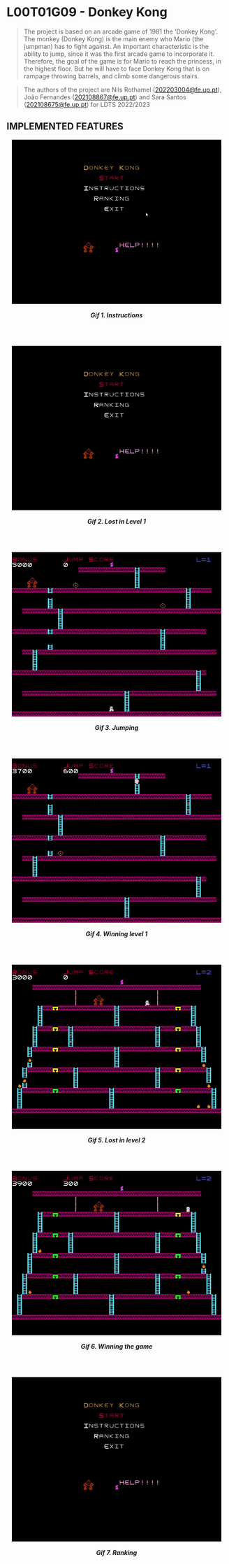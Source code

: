 # L00T01G09 - Donkey Kong<PROJECT NAME>


> The project is based on an arcade game of 1981 the 'Donkey Kong'. The monkey (Donkey Kong) is the main enemy who Mario (the jumpman) has to fight against. An important characteristic is the ability to jump, since it was the first arcade game to incorporate it. Therefore, the goal of the game is for Mario to reach the princess, in the highest floor. But he will have to face Donkey Kong that is on rampage throwing barrels, and climb some dangerous stairs.

>The authors of the project are Nils Rothamel (202203004@fe.up.pt), João Fernandes (202108867@fe.up.pt) and Sara Santos (202108675@fe.up.pt) for LDTS 2022/2023

## IMPLEMENTED FEATURES

<p align="center">
  <img src="src/main/resources/gif/instructions.gif" alt="">
</p>

<p align="center">
  <b><i>Gif 1. Instructions</i></b>
</p>
<br>
<br />


<p align="center">
  <img src="src/main/resources/gif/lost_level1.gif" alt="">
</p>

<p align="center">
  <b><i>Gif 2. Lost in Level 1</i></b>
</p>
<br>
<br />

<p align="center">
  <img src="src/main/resources/gif/jump.gif" alt="">
</p>

<p align="center">
  <b><i>Gif 3. Jumping</i></b>
</p>
<br>
<br />

<p align="center">
  <img src="src/main/resources/gif/win_level1.gif" alt="">
</p>

<p align="center">
  <b><i>Gif 4. Winning level 1</i></b>
</p>
<br>
<br />

<p align="center">
  <img src="src/main/resources/gif/lost_level2.gif" alt="">
</p>

<p align="center">
  <b><i>Gif 5. Lost in level 2</i></b>
</p>
<br>
<br />


<p align="center">
  <img src="src/main/resources/gif/win_game.gif" alt="">
</p>

<p align="center">
  <b><i>Gif 6. Winning the game</i></b>
</p>
<br>
<br />

<p align="center">
  <img src="src/main/resources/gif/ranking.gif" alt="">
</p>

<p align="center">
  <b><i>Gif 7. Ranking</i></b>
</p>
<br>
<br />